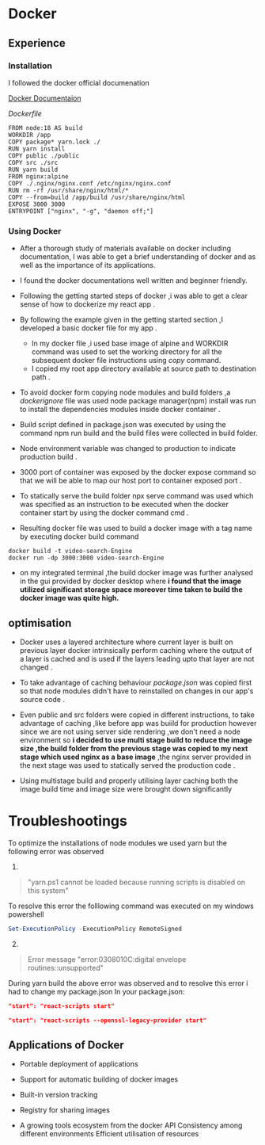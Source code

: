 # **Docker** 


## Experience
   ### Installation
   I followed  the docker official documenation

   [Docker Documentaion](https://docs.docker.com/get-started/overview/)

   *Dockerfile*



    FROM node:18 AS build
    WORKDIR /app
    COPY package* yarn.lock ./
    RUN yarn install
    COPY public ./public
    COPY src ./src
    RUN yarn build
    FROM nginx:alpine
    COPY ./.nginx/nginx.conf /etc/nginx/nginx.conf
    RUN rm -rf /usr/share/nginx/html/*
    COPY --from=build /app/build /usr/share/nginx/html
    EXPOSE 3000 3000
    ENTRYPOINT ["nginx", "-g", "daemon off;"]



   ### Using Docker
   
   - After a thorough study of materials available on docker including documentation, I was able to get a brief understanding of docker and as well as the importance of its applications.

  - I found the docker documentations well written and beginner friendly.

  - Following the getting started steps of docker ,i was able to get a clear sense of how to dockerize my react app .

 - By following the example given in the getting started section ,I developed a basic docker file for my app .
   - In my docker file ,i used base image of alpine and WORKDIR command was used to set the working directory for all the subsequent docker file instructions using *copy* command.
    - I copied my root app directory available at source path to destination path .


- To avoid docker form copying node modules and build folders ,a *dockerignore* file was used 
node package manager(npm) install was run to install the dependencies modules inside docker container .
- Build script defined in package.json was executed by using the command 
npm run build and the build files were collected in build folder.
- Node environment variable was changed to production to indicate production build .

- 3000 port of container was exposed by the docker expose command so that we will be able to map our host port to container exposed port .

- To statically serve the build folder npx serve command was used which was specified as an instruction to be executed when the docker container start by using the docker command cmd .
- Resulting docker file was used to build a docker image with a tag name by executing docker build command 
```docker
docker build -t video-search-Engine 
docker run -dp 3000:3000 video-search-Engine
```
- on my integrated terminal ,the build docker image was further analysed in the gui  provided by docker desktop where **i found that the image utilized significant storage space moreover time taken to build the docker image was quite high.**

## optimisation
- Docker uses a layered architecture where current layer is built on previous layer
 docker intrinsically perform caching where the output of a layer is cached and is used if the layers leading upto that layer are not changed .
- To take advantage of caching behaviour *package.json* was copied first so that node modules didn't have to reinstalled on changes in our app's source code .

- Even public and src folders were copied in different instructions, to take advantage of caching ,like before app was buiild for production however since we are not using server side rendering ,we don't need a node environment so **i decided to use multi stage build to reduce the image size ,the build folder from the previous stage was copied to my next stage which used nginx as a base image** ,the nginx server provided in the next stage was used to statically served the production code .
- Using multistage build and properly utilising layer caching both the image build time and image size were brought down significantly 

 # Troubleshootings
 To optimize the installations of node modules we used yarn but the following error was observed 

1.
 >"yarn.ps1 cannot be loaded because running scripts is disabled on this system"

 To resolve this error the folllowing command was executed on my windows powershell 
 ```powershell
Set-ExecutionPolicy -ExecutionPolicy RemoteSigned
```

2.
 >Error message "error:0308010C:digital envelope routines::unsupported"

During yarn build the above error was observed and to resolve  this error i had to change my package.json In your package.json: 

```json
"start": "react-scripts start"
```
```json
"start": "react-scripts --openssl-legacy-provider start"
```



## Applications of Docker

- Portable deployment of applications

- Support for automatic building of docker images
- Built-in version tracking
- Registry for sharing images
- A growing tools ecosystem from the docker API
Consistency among different environments
Efficient utilisation of resources